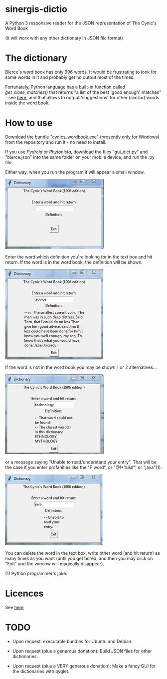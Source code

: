 # sinergis-dictio
A Python 3 responsive reader for the JSON representation of The Cynic's Word Book

(It will work with any other dictionary in JSON file format)

# The dictionary
Bierce's word book has only 996 words. It would be frustrating to look for some words in it and probably get no output most of the times.

Fortunately, Python language has a built-in function called *get\_close_matches()* that returns "a list of the best 'good enough' matches" - see [here](https://docs.python.org/3.6/library/difflib.html), and that allows to output 'suggestions' for other (similar) words inside the word book.

# How to use
Download the bundle ["cynics\_wordbook.exe"](https://github.com/manuelcaeiro/sinergis-dictio/blob/master/cynics_wordbook.exe) (presently only for Windows) from the repository and run it - no need to install.

If you use _Pydroid_ or _Phytonista_, download the files "gui\_dict.py" and "bierce.json" into the same folder on your mobile device, and run the .py file.

Either way, when you run the program it will appear a small window.

![](https://github.com/manuelcaeiro/sinergis-dictio/blob/master/screenshots/empty.JPG)

Enter the word which definition you're looking for in the text box and hit return. If the word is in the word book, the definition will be shown.

![](https://github.com/manuelcaeiro/sinergis-dictio/blob/master/screenshots/definition.JPG)

If the word is not in the word book you may be shown 1 or 2 alternatives...

![](https://github.com/manuelcaeiro/sinergis-dictio/blob/master/screenshots/alternatives.JPG)

or a message saying "Unable to read/understand your entry". That will be the case if you enter profanities like the "F word", or "@!*%&#", or "java"(1).

![](https://github.com/manuelcaeiro/sinergis-dictio/blob/master/screenshots/java.JPG)

You can delete the word in the text box, write other word (and hit return) as many times as you want (until you get bored, and then you may click on "Exit" and the window will magically disappear).

(1) Python programmer's joke.

# Licences
See [here](https://github.com/manuelcaeiro/sinergis-dictio/blob/master/Licences.md)

# TODO
- Upon request: executable bundles for Ubuntu and Debian.

- Upon request (plus a generous donation): Build JSON files for other dictionaries.

- Upon request (plus a VERY generous donation): Make a fancy GUI for the dictionaries with pyglet.
